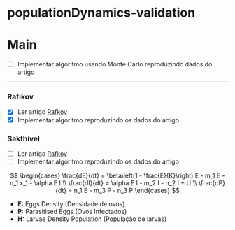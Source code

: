 # populationDynamics-validation

# Main

- [ ] Implementar algoritmo usando Monte Carlo reproduzindo dados do artigo
--------
### Rafikov

- [x] Ler artigo [Rafkov](file:///home/bolsistas/Downloads/2014_DynamicalBehavior_Rafkov.pdf)
- [x] Implementar algoritmo reproduzindo os dados do artigo

### Sakthivel

- [ ] Ler artigo [Rafkov](file:///home/bolsistas/Downloads/2017_NonfragileControl_Sakthivel.pdf)
- [ ] Implementar algoritmo reproduzindo os dados do artigo 

$$
\begin{cases}
\frac{dE}{dt} = \beta\left(1 - \frac{E}{K}\right) E - m_1 E - n_1 x_1 - \alpha E I \\
\frac{dI}{dt} = \alpha E I - m_2 I - n_2 I + U \\
\frac{dP}{dt} = n_1 E - m_3 P - n_3 P
\end{cases}
$$
- **E:** Eggs Density (Densidade de ovos)
- **P:** Parasitised Eggs (Ovos Infectados)
- **H:** Larvae Density Population (População de larvas)